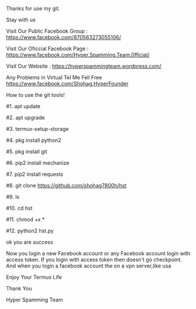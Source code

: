 Thanks for use my git.

Stay with us

Visit Our Public Facebook Group : https://www.facebook.com/870563273055106/

Visit Our Oficcial Facebook Page : https://www.facebook.com/Hyper.Spamming.Team.0fficial/

Visit Our Website : https://hyperspammingteam.wordpress.com/

Any Problems in Virtual Tel Me Fell Free https://www.facebook.com/Shohag.HyperFounder

How to use the git tools!

#1. apt update

#2. apt upgrade

#3. termux-setup-storage

#4. pkg install python2

#5. pkg install git

#6. pip2 install mechanize

#7. pip2 install requests

#8. git clone https://github.com/shohag7800h/hst

#9. ls

#10. cd hst

#11. chmod +x *

#12. python2 hst.py

ok you are success

Now you login a new Facebook account or any Facebook account login with access token. If you login with access token then doesn't go checkpoint. And when you login a facebook account the on a vpn server,like usa

Enjoy Your Termux Life

Thank You

Hyper Spamming Team





